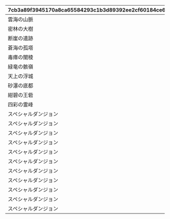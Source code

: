 |7cb3a89f3945170a8ca65584293c1b3d89392ee2cf60184ce678f4b672ca4b58|4d206d1cd84f4333c6f9f862041994e0a1221f132560a1a1c6ed05aab56df368|aa3212a901518a12999e770efd0df4bff3f6b27ea225cdedd1542a09e62e5040|0ae00d0bb80d77edd087b7168f01d4bee8757cfa0338ba4fc8c177bfd7c75fca|0d66bc0dfe8d3d18415846bd7aa20aea79f71bcf9e0d7a5b2ed9722ef3493edf|3216ab5b01c32f249a8d16795ae1085437e03631c6c2ad3d10c7bcd404c3d1f6|6bf158e9ebaf3a22397e2934bb0936a9e6579eebdceb21637551a844c2bf593c|41d329012f1435d653810227c5ac7442f6d68aa1a6d197db259d443dae1c67f0|2933dd46cd076a05c834e88f92aa4bc4a795edeca2def654fb8f7ff8dc64be8e|5df820e980e3ea4e7ba7bdf20de2f383af1667121a8ecdec435486ab477dc3de|b40611509406abb05f7903479cf3298483d4c4447f32979c8475905e1300b79a|c1ce759a2495b45c41379b676da382a327747b0b8f9f6d5d8389906035f6b245|1a9bf31323435c750603f0d4017508b98a03876877f0b96412ab69132fc2b695|2e94f33ed39cb9a62a0ef9723315017c36417c2f014f4afb9bd8515dac9da866|4b7953a70c6b413f647a811b9646ac353b46b12f2c9eb7bbdbea90b849d6ddfe|
| --- | --- | --- | --- | --- | --- | --- | --- | --- | --- | --- | --- | --- | --- | --- |
|雲海の山脈|501010001|0|雲をつらぬく山脈|400|195|4003001|400|1|10|11002012|45|31001|4003002|200010|
|密林の大樹|501010002|0|深い森の奥に存在する1本の大樹|300|-110|4003003|300|1|10|11005013|30|31002|4003004|200020|
|断崖の遺跡|501010003|0|断崖絶壁で発見された遺跡|200|-570|4003005|200|1|10|11007014|-190|31003|4003006|200030|
|蒼海の孤塔|501010004|0|大海原にそびえる謎の巨塔|100|750|4003007|100|1|10|11011017|-30|31004|4003008|200040|
|毒瘴の闇稜|501010005|0|瘴気渦巻く常闇の孤峰|100|465|4003009|100|1|10|11014014|20|31005|4003010|200050|
|緑竜の骸嶺|501010006|0|厳峰に佇む竜の寝床|100|360|4003011|100|1|10|11026014|90|31006|4003012|200060|
|天上の浮城|501010007|0|天空の番人が静かに眠る聖城|100|130|4003013|100|1|10|11035014|90|31007|4003014|200070|
|砂瀑の底都|501010008|0|砂の大瀑布が落ちゆく果ての都|100|-50|4003017|100|1|10|11047014|120|31008|4003018|200080|
|紺碧の王砦|501010009|0|紺碧の底に君臨する海王の城砦|100|-360|4003019|100|1|10|11057014|70|31009|4003020|200090|
|四彩の霊峰|501010010|0|四季彩りし霊狐の仙境|0|0|4003021|100|1|10|11062014|0|31010|4003022|0|
|スペシャルダンジョン|0|31006|期間限定ダンジョンの踏破に挑戦|100|0|4003015|100|1|10|0|0|32001|4003016|0|
|スペシャルダンジョン|0|31006|期間限定ダンジョンの踏破に挑戦|100|0|0|100|1|10|0|0|32002|0|0|
|スペシャルダンジョン|0|31006|期間限定ダンジョンの踏破に挑戦|100|0|0|100|1|10|0|0|32003|0|0|
|スペシャルダンジョン|0|31006|期間限定ダンジョンの踏破に挑戦|100|0|0|100|1|10|0|0|32004|0|0|
|スペシャルダンジョン|0|31006|期間限定ダンジョンの踏破に挑戦|100|0|0|100|1|10|0|0|32005|0|0|
|スペシャルダンジョン|0|31006|期間限定ダンジョンの踏破に挑戦|100|0|0|100|1|10|0|0|32006|0|0|
|スペシャルダンジョン|0|31006|期間限定ダンジョンの踏破に挑戦|100|0|0|100|1|10|0|0|32007|0|0|
|スペシャルダンジョン|0|31006|期間限定ダンジョンの踏破に挑戦|100|0|0|100|1|10|0|0|32008|0|0|
|スペシャルダンジョン|0|31006|期間限定ダンジョンの踏破に挑戦|100|0|0|100|1|10|0|0|32009|0|0|
|スペシャルダンジョン|0|31006|期間限定ダンジョンの踏破に挑戦|100|0|0|100|1|10|0|0|32010|0|0|
|スペシャルダンジョン|0|31006|期間限定ダンジョンの踏破に挑戦|100|0|0|100|1|10|0|0|32011|0|0|